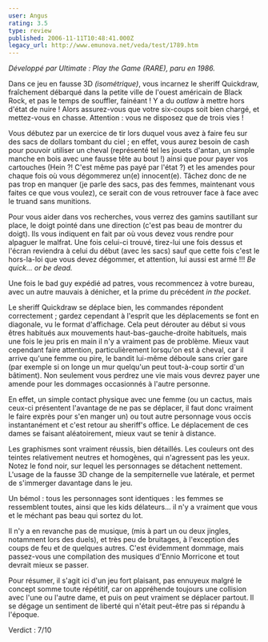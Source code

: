 ```yaml
---
user: Angus
rating: 3.5
type: review
published: 2006-11-11T10:48:41.000Z
legacy_url: http://www.emunova.net/veda/test/1789.htm
---
```

_Développé par Ultimate : Play the Game (RARE), paru en 1986\._  

  

Dans ce jeu en fausse 3D _(isométrique)_, vous incarnez le sheriff Quickdraw, fraîchement débarqué dans la petite ville de l'ouest américain de Black Rock, et pas le temps de souffler, fainéant ! Y a du _outlaw_ à mettre hors d'état de nuire ! Alors assurez-vous que votre six-coups soit bien chargé, et mettez-vous en chasse. Attention : vous ne disposez que de trois vies !  

  

Vous débutez par un exercice de tir lors duquel vous avez à faire feu sur des sacs de dollars tombant du ciel ; en effet, vous aurez besoin de cash pour pouvoir utiliser un cheval (représenté tel les jouets d'antan, un simple manche en bois avec une fausse tête au bout !) ainsi que pour payer vos cartouches (Hein ?! C'est même pas payé par l'état ?) et les amendes pour chaque fois où vous dégommerez un(e) innocent(e). Tâchez donc de ne pas trop en manquer (je parle des sacs, pas des femmes, maintenant vous faites ce que vous voulez), ce serait con de vous retrouver face à face avec le truand sans munitions.  

  

Pour vous aider dans vos recherches, vous verrez des gamins sautillant sur place, le doigt pointé dans une direction (c'est pas beau de montrer du doigt). Ils vous indiquent en fait par où vous devez vous rendre pour alpaguer le malfrat. Une fois celui-ci trouvé, tirez-lui une fois dessus et l'écran reviendra à celui du début (avec les sacs) sauf que cette fois c'est le hors-la-loi que vous devez dégommer, et attention, lui aussi est armé !!! _Be quick... or be dead._  

Une fois le bad guy expédié ad patres, vous recommencez à votre bureau, avec un autre mauvais à dénicher, et la prime du précédent _in the pocket_.  

  

Le sheriff Quickdraw se déplace bien, les commandes répondent correctement ; gardez cependant à l'esprit que les déplacements se font en diagonale, vu le format d'affichage. Cela peut dérouter au début si vous êtres habitués aux mouvements haut-bas-gauche-droite habituels, mais une fois le jeu pris en main il n'y a vraiment pas de problème. Mieux vaut cependant faire attention, particulièrement lorsqu'on est à cheval, car il arrive qu'une femme ou pire, le bandit lui-même déboule sans crier gare (par exemple si on longe un mur quelqu'un peut tout-à-coup sortir d'un bâtiment). Non seulement vous perdrez une vie mais vous devrez payer une amende pour les dommages occasionnés à l'autre personne.  

En effet, un simple contact physique avec une femme (ou un cactus, mais ceux-ci présentent l'avantage de ne pas se déplacer, il faut donc vraiment le faire exprès pour s'en manger un) ou tout autre personnage vous occis instantanément et c'est retour au sheriff's office. Le déplacement de ces dames se faisant aléatoirement, mieux vaut se tenir à distance.  

  

Les graphismes sont vraiment réussis, bien détaillés. Les couleurs ont des teintes relativement neutres et homogènes, qui n'agressent pas les yeux. Notez le fond noir, sur lequel les personnages se détachent nettement. L'usage de la fausse 3D change de la sempiternelle vue latérale, et permet de s'immerger davantage dans le jeu.  

Un bémol : tous les personnages sont identiques : les femmes se ressemblent toutes, ainsi que les kids délateurs... il n'y a vraiment que vous et le méchant pas beau qui sortez du lot.  

  

Il n'y a en revanche pas de musique, (mis à part un ou deux jingles, notamment lors des duels), et très peu de bruitages, à l'exception des coups de feu et de quelques autres. C'est évidemment dommage, mais passez-vous une compilation des musiques d'Ennio Morricone et tout devrait mieux se passer.  

  

Pour résumer, il s'agit ici d'un jeu fort plaisant, pas ennuyeux malgré le concept somme toute répétitif, car on appréhende toujours une collision avec l'une ou l'autre dame, et puis on peut vraiment se déplacer partout. Il se dégage un sentiment de liberté qui n'était peut-être pas si répandu à l'époque.  

  

Verdict : 7/10